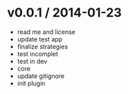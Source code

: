 
v0.0.1 / 2014-01-23
==================

 * read me and license
 * update test app
 * finalize strategies
 * test incomplet
 * test in dev
 * core
 * update gitignore
 * init plugin

